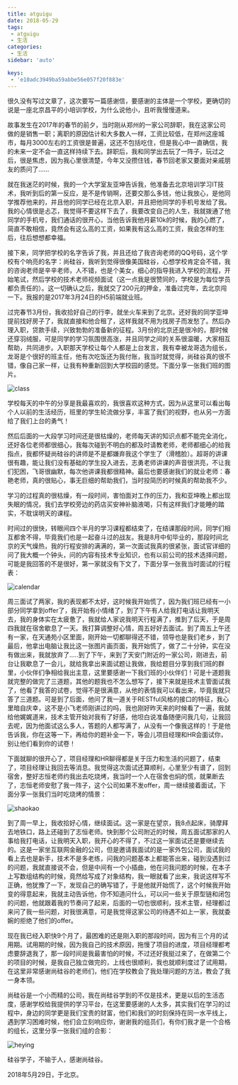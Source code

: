 ```yaml
---
title: atguigu
date: 2018-05-29
tags:
 - atguigu
 - 生活
categories: 
 - 生活
sidebar: 'auto'

keys:
 - 'e10adc3949ba59abbe56e057f20f883e'
---
```


很久没有写过文章了，这次要写一篇感谢信，要感谢的主体是一个学校，更确切的说是一座北京昌平的小培训学校，为什么说他小，且听我慢慢道来。  


故事发生在2017年的春节的前夕，当时刚从郑州的一家公司辞职，我在这家公司做的是销售一职；离职的原因估计和大多数人一样，工资比较低，在郑州这座城市，每月3000左右的工资很是普遍，这还不包括吃住，但是我心中一直确信，我的未来一定不会一直这样持续下去。辞职后，我和同学出去玩了一阵子，玩过之后，很是焦虑，因为我心里很清楚，今年又没攒住钱，春节回老家又要面对亲戚朋友的质问了......


就在我迷茫的时候，我的一个大学室友亚坤告诉我，他准备去北京培训学习IT技术，我听到后的第一反应，是不是传销啊，还要交那么多钱，他让我放心，是他同学推荐他来的，并且他的同学已经在北京入职，并且把他同学的手机号发给了我。我的心情很是忐忑，我觉得不要这样下去了，我要改变自己的人生，我就拨通了他同学的手机号，我们通话的很开心，当他告诉我他月薪10k的时候，我的心燃了，简直不敢相信，竟然会有这么高的工资，如果我有这么高的工资，我会怎样的生后，往后想想都幸福。


接下来，同学把学校的名字告诉了我，并且还给了我咨询老师的QQ号码，这个学校有个响亮的名字：尚硅谷，我听到觉得很像美国硅谷，心想学校肯定会不错，我的咨询老师是辛辛老师，人不错，也是个美女，细心的指导我进入学校的流程，开始笔试，然后学校的技术老师视频面试（这一点我是很赞同的，学校是为每位学员都负责任的）。这一切确认之后，我就交了200元的押金，准备过完年，去北京闯一下。我报的是2017年3月24日的H5前端就业班。


过完春节3月份，我收拾好自己的行李，就坐火车来到了北京。还好我的同学亚坤提前找好房子了，我就直接和他合租了，这样我就不用为找房子而发愁了。然后办理入职，贷款手续，兴致勃勃的准备新的征程。3月份的北京还是很冷的，那时候还穿羽绒服，可是同学的学习氛围很高涨，并且同学之间的关系很温暖，大家相互帮助，共同进步。入职那天学校让每个人都是上台发言，我有幸被龙哥选为组长，龙哥是个很好的班主任，他有次吃饭还为我付账，我当时就觉得，尚硅谷真的很不错，像自己家一样，让我有种重新回到大学校园的感觉。下面分享一张我们班的图片。

![class](/atguigu/classing.jpg)

学校每天的中午的分享是我最喜欢的，我很喜欢这种方式，因为从这里可以看出每个人以前的生活经历，班里的学生轮流做分享，丰富了我们的视野，也从另一方面给了我们上台的勇气！

然后后面的一大段学习时间还是很枯燥的，老师每天讲的知识点都不能完全消化，还好各位老师都很细心，我每次碰到不明白的都及时请教老师，老师都细心的给我指点，我都怀疑尚硅谷的讲师是不是都嫌弃我这个学生了（滑稽脸）。超哥的讲课很有趣，能让我们没有基础的学生投入进去，志勇老师讲课的声音很洪亮，不让我们犯困，飞哥很幽默，每次他讲课我都很精神。最后也要感谢我们的就业老师：春艳老师，真的很贴心，事无巨细的帮助我们，当时投简历的时候真的帮助我不少。


学习的过程真的很枯燥，有一段时间，害怕面对工作的压力，我和亚坤晚上都出现失眠的情况，我们去学校旁边的药店买安神补脑液喝，只有这样我们才能睡的踏实，不耽误明天的课程。

时间过的很快，转眼间四个半月的学习课程都结束了，在结课那段时间，同学们相互都舍不得，毕竟我们也是一起奋斗过的战友。我是8月中旬毕业的，那段时间北京的天气燥热，我的行程安排的满满的，第一次面试我真的很紧张，面试官详细的问了我大概一个钟头，问的内容有技术专业知识，也有以前公司的技术选择问题，可能是我回答的不是很好，第一家就没有下文了，下面分享一张我当时面试的行程表：

![calendar](/atguigu/calendar.jpeg)



周三面试了两家，我的表现都不太好，这时候我开始慌了，因为我们班已经有一小部分同学拿到offer了，我开始有小情绪了，到了下午有人给我打电话让我明天去，我的身体实在太疲惫了，我就给人家说我明天行程满了，推到了后天，于是周四我就在宿舍歇息了一天。我打算调整好心情，周五好好去面试。到了周五上午还有一家，在天通苑小区里面，刚开始一切都聊得还不错，领导也是我们老乡，到了最后，他拿出电脑让我比这一张图片画页面，我开始慌了，做了二十分钟，实在没有做出来，我就放弃了.....到了下午，来到了天安门附近的一家公司，刚进去，前台让我歇息了一会儿，就给我拿出来面试题让我做，我给题目分享到我们班的群里，小伙伴们争相给我出主意，这里要感谢一下我们班的小伙伴们！可是十道题我就完整的做完了三道题，其他的题我也不怎么想写了，接下来就是技术主管面试我了，他看了我答的试卷，觉得不是很满意，从他的表情我可以看出来，毕竟我就只答了三道题。可是到了后面，他问了我一道关于RESTful风格的接口的特征，我心里暗自庆幸，这不是小飞老师刚讲过的吗，我也刚好昨天来的时候看了一遍，我就给他娓娓道来，技术主管开始对我有了好感，他坦白说准备随便问我几句，让我回去呢，因为他面试这么多人，答题的人都写满了，从没有一个像我这样的！于是他告诉我，你在这等一下，再给你的题补全一下，等会儿项目经理和HR会面试你，别让他们看到你的试卷！

下面就聊的很开心了，项目经理和HR聊得都是关于压力和生活的问题了，结束了，项目经理让我回去等消息。我觉得这次面试还算顺利，心里至少有谱了，回到宿舍，整好志恒老师约我出去吃烧烤，我当时一个人在宿舍也焖的慌，就果断去了，志恒老师安慰了我一阵子，这个公司如果不发offer，周一继续接着面试，下面分享一张我们当时吃烧烤的情景：

![shaokao](/atguigu/shaokao.jpg)

到了周一早上，我收拾好心情，继续面试。这一家是在望京，我8点起床，骑摩拜去地铁口，路上还碰到了志恒老师。快到那个公司附近的时候，周五面试那家的人事给我打电话，让我明天入职，我开心的不得了，不过这一家面试还是要继续去的。这是一家坐互联网金融的公司，但是邀请我面试的是一家外包公司，面试我的看上去也是新手，技术不是多老练，问我的问题基本上都能答出来，碰到没遇到过的问题，我就直接说不会，但是中间有一个小插曲，他在问我问题的时候，在本子上写数组结构的时候，竟然给写成了对象结构，我一眼就看了出来，我说这样写不正确，他犹豫了一下，发现自己的确写错了，于是他就开始慌了，这个时候我开始变的得意起来，我就主动告诉他，你不知道问什么，可以问一些关于原型链和闭包的问题，他就跟着我的节奏问了起来，后面的一切也很顺利，技术主管，经理都过来问了我一些问题，对我很满意，可是我觉得这家公司的待遇不如上一家，我就委婉的拒绝了他们的offer。

现在我已经入职快9个月了，最困难的还是刚入职的那段时间，因为有三个月的试用期。试用期的时候，因为我自己的技术原因，拖慢了项目的进度，项目经理都考虑要辞退我了，那一段时间是我最害怕的时候，不过还好我挺过来了，在做第二个的项目的时候，是我自己独立做完的，上线也很顺利，我也就顺利度过了试用期，在这里非常感谢尚硅谷的老师们，他们在学校教会了我处理问题的方法，教会了我一身本领。

尚硅谷是一个小而精的公司，我在尚硅谷学到的不仅是技术，更是以后的生活态度，感谢学校给我提供的学习平台，在这里要感谢的人太多，其实我们在学习的过程中，身边的同学更是我们宝贵的财富，他们和我们的时刻保持在同一水平线上，遇到学习困难时候，他们会立刻响应你，谢谢我的组员们，有你们我才是一个合格的组长，这里分享一张我们组的合影：

![heying](/atguigu/heying.jpg)

硅谷学子，不输于人，感谢尚硅谷。    						

2018年5月29日，于北京。